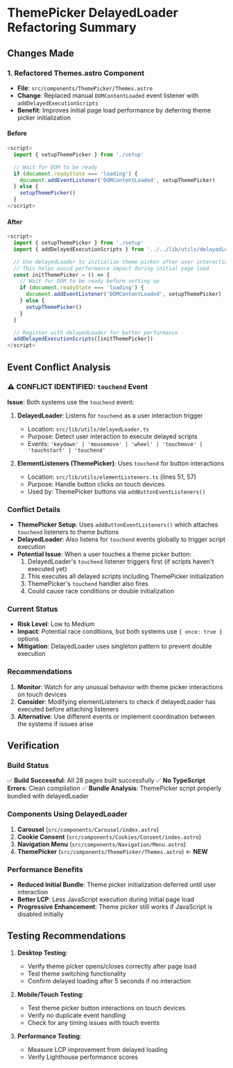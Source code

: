 # ThemePicker DelayedLoader Refactoring Summary

## Changes Made

### 1. Refactored Themes.astro Component

- **File**: `src/components/ThemePicker/Themes.astro`
- **Change**: Replaced manual `DOMContentLoaded` event listener with `addDelayedExecutionScripts`
- **Benefit**: Improves initial page load performance by deferring theme picker initialization

#### Before

```javascript
<script>
  import { setupThemePicker } from './setup'

  // Wait for DOM to be ready
  if (document.readyState === 'loading') {
    document.addEventListener('DOMContentLoaded', setupThemePicker)
  } else {
    setupThemePicker()
  }
</script>
```

#### After

```javascript
<script>
  import { setupThemePicker } from './setup'
  import { addDelayedExecutionScripts } from '../../lib/utils/delayedLoader'

  // Use delayedLoader to initialize theme picker after user interaction or timeout
  // This helps avoid performance impact during initial page load
  const initThemePicker = () => {
    // Wait for DOM to be ready before setting up
    if (document.readyState === 'loading') {
      document.addEventListener('DOMContentLoaded', setupThemePicker)
    } else {
      setupThemePicker()
    }
  }

  // Register with delayedLoader for better performance
  addDelayedExecutionScripts([initThemePicker])
</script>
```

## Event Conflict Analysis

### ⚠️ CONFLICT IDENTIFIED: `touchend` Event

**Issue**: Both systems use the `touchend` event:

1. **DelayedLoader**: Listens for `touchend` as a user interaction trigger
   - Location: `src/lib/utils/delayedLoader.ts`
   - Purpose: Detect user interaction to execute delayed scripts
   - Events: `'keydown' | 'mousemove' | 'wheel' | 'touchmove' | 'touchstart' | 'touchend'`

2. **ElementListeners (ThemePicker)**: Uses `touchend` for button interactions
   - Location: `src/lib/utils/elementListeners.ts` (lines 51, 57)
   - Purpose: Handle button clicks on touch devices
   - Used by: ThemePicker buttons via `addButtonEventListeners()`

### Conflict Details

- **ThemePicker Setup**: Uses `addButtonEventListeners()` which attaches `touchend` listeners to theme buttons
- **DelayedLoader**: Also listens for `touchend` events globally to trigger script execution
- **Potential Issue**: When a user touches a theme picker button:
  1. DelayedLoader's `touchend` listener triggers first (if scripts haven't executed yet)
  2. This executes all delayed scripts including ThemePicker initialization
  3. ThemePicker's `touchend` handler also fires
  4. Could cause race conditions or double initialization

### Current Status

- **Risk Level**: Low to Medium
- **Impact**: Potential race conditions, but both systems use `{ once: true }` options
- **Mitigation**: DelayedLoader uses singleton pattern to prevent double execution

### Recommendations

1. **Monitor**: Watch for any unusual behavior with theme picker interactions on touch devices
2. **Consider**: Modifying elementListeners to check if delayedLoader has executed before attaching listeners
3. **Alternative**: Use different events or implement coordination between the systems if issues arise

## Verification

### Build Status

✅ **Build Successful**: All 28 pages built successfully
✅ **No TypeScript Errors**: Clean compilation
✅ **Bundle Analysis**: ThemePicker script properly bundled with delayedLoader

### Components Using DelayedLoader

1. **Carousel** (`src/components/Carousel/index.astro`)
2. **Cookie Consent** (`src/components/Cookies/Consent/index.astro`)
3. **Navigation Menu** (`src/components/Navigation/Menu.astro`)
4. **ThemePicker** (`src/components/ThemePicker/Themes.astro`) ← **NEW**

### Performance Benefits

- **Reduced Initial Bundle**: Theme picker initialization deferred until user interaction
- **Better LCP**: Less JavaScript execution during initial page load
- **Progressive Enhancement**: Theme picker still works if JavaScript is disabled initially

## Testing Recommendations

1. **Desktop Testing**:

   - Verify theme picker opens/closes correctly after page load
   - Test theme switching functionality
   - Confirm delayed loading after 5 seconds if no interaction

2. **Mobile/Touch Testing**:

   - Test theme picker button interactions on touch devices
   - Verify no duplicate event handling
   - Check for any timing issues with touch events

3. **Performance Testing**:

   - Measure LCP improvement from delayed loading
   - Verify Lighthouse performance scores
